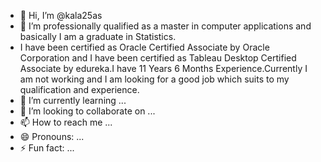 - 👋 Hi, I’m @kala25as
- 👀 I’m professionally qualified as a master in computer applications and basically I am a graduate in Statistics.
- I have been certified as Oracle Certified Associate by Oracle Corporation and I have been certified as Tableau Desktop Certified Associate by edureka.I have 11 Years 6 Months Experience.Currently I am not working and I am looking for a good job which suits to my qualification and experience.
- 🌱 I’m currently learning ...
- 💞️ I’m looking to collaborate on ...
- 📫 How to reach me ...
- 😄 Pronouns: ...
- ⚡ Fun fact: ...

<!---
kala25as/kala25as is a ✨ special ✨ repository because its `README.md` (this file) appears on your GitHub profile.
You can click the Preview link to take a look at your changes.
--->
